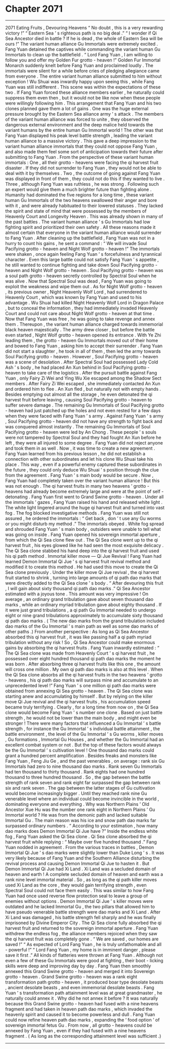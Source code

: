 
# Chapter 2071


---

2071 Eating Fruits , Devouring Heavens “ No doubt , this is a very rewarding victory !”
“ Eastern Sea ’ s righteous path is no big deal .”
“ I wonder if Qi Sea Ancestor died in battle ? If he is dead , the whole of Eastern Sea will be ours !”
The variant human alliance Gu Immortals were extremely excited .
Fang Yuan detained the captives while commanding the variant human Gu Immortals to clean up the battlefield .
“ Lord Fang Yuan , I am willing to follow you and offer my Golden Fur grotto - heaven !” Golden Fur Immortal Monarch suddenly knelt before Fang Yuan and proclaimed loudly .
The immortals were silent for a while before cries of pledging allegiance came from everyone .
The entire variant human alliance submitted to him without exception !
Wu Shuai was inwardly happy upon seeing this , while Fang Yuan was still indifferent .
This scene was within the expectations of these two .
If Fang Yuan forced these alliance members earlier , he naturally could suppress them even then , but it would not be like now when these people were willingly following him .
This arrangement that Fang Yuan and his two clones planned gave them a lot of gains .
One was the huge external pressure brought by the Eastern Sea alliance army ’ s attack . The members of the variant human alliance was forced to unite , they observed the dangerous external environment and the deep malice held towards the variant humans by the entire human Gu Immortal world !
The other was that Fang Yuan displayed his peak level battle strength , leading the variant human alliance to a massive victory . This gave a deep impression to the variant human alliance immortals that they could not oppose Fang Yuan , and also made them feel some sort of anticipation towards their future after submitting to Fang Yuan .
From the perspective of these variant human immortals :
One , all their grotto - heavens were facing the qi harvest fruit disaster . If they did not surrender to Fang Yuan , they would not be able to deal with it by themselves .
Two , the outcome of going against Fang Yuan was displayed in front of them , they could not do this if they wanted to live .
Three , although Fang Yuan was ruthless , he was strong . Following such an expert would give them a much brighter future than fighting alone .
Humanity had dominated the five regions for a long time , these variant human Gu Immortals of the two heavens swallowed their anger and bore with it , and were already habituated to their lowered statuses .
They lacked the spirit and state of mind that were possessed by the members of Heavenly Court and Longevity Heaven . This was already shown in many of the past battles . The variant human alliance ’ s Gu Immortals had low fighting spirit and prioritized their own safety .
All these reasons made it almost certain that everyone in the variant human alliance would surrender to Fang Yuan .
After cleaning up the battlefield , Fang Yuan was not in a hurry to count his gains , he sent a command : “ We will invade Soul Pacifying grotto - heaven and Night Wolf grotto - heaven !”
The immortals were shaken , once again feeling Fang Yuan ’ s forcefulness and tyrannical character .
Even this large battle could not satisfy Fang Yuan ’ s appetite , he still wanted to continue fighting and take down Soul Pacifying grotto - heaven and Night Wolf grotto - heaven .
Soul Pacifying grotto - heaven was a soul path grotto - heaven secretly controlled by Spectral Soul when he was alive . Now that Spectral Soul was dead , Fang Yuan was going to exploit the weakness and wipe them out .
As for Night Wolf grotto - heaven , its previous owner , Night Heavenly Wolf Lord , had surrendered to Heavenly Court , which was known by Fang Yuan and used to his advantage . Wu Shuai had killed Night Heavenly Wolf Lord in Dragon Palace , but to conceal the information , they had immediately invaded Heavenly Court and could not care about Night Wolf grotto - heaven at that time .
Now that Fang Yuan was free , he was going to take revenge and annex them .
Thereupon , the variant human alliance charged towards immemorial black heaven majestically .
The army drew closer , but before the battle even started , Night Wolf grotto - heaven opened its entrance . With Ye Zhi leading them , the grotto - heaven Gu Immortals moved out of their home and bowed to Fang Yuan , asking him to accept their surrender .
Fang Yuan did not start a slaughter , he took in all of them , then led the army towards Soul Pacifying grotto - heaven .
However , Soul Pacifying grotto - heaven was a scene of desolation .
After Spectral Soul had possessed Lady Cold Ash ’ s body , he had placed An Xun behind in Soul Pacifying grotto - heaven to take care of the logistics .
After the pursuit battle against Fang Yuan , only Fairy Zi Wei and Ying Wu Xie escaped among the Shadow Sect members . After Fairy Zi Wei escaped , she immediately contacted An Xun and ordered him to flee .
An Xun fled , but naturally not with empty hands . Besides emptying out almost all the storage , he even detonated the qi harvest fruit before leaving , causing Soul Pacifying grotto - heaven to suffer severe damage .
The remaining Gu Immortals of Soul Pacifying grotto - heaven had just patched up the holes and not even rested for a few days when they were faced with Fang Yuan ’ s army .
Against Fang Yuan ’ s army , Soul Pacifying grotto - heaven did not have any strength to fight back and was conquered almost instantly .
The remaining Gu Immortals of Soul Pacifying grotto - heaven were led by An Chong . These people ’ s souls were not tampered by Spectral Soul and they had fought An Xun before he left , they were all injured to some degree .
Fang Yuan did not reject anyone and took them in as well .
Now , it was time to create a new agreement .
Fang Yuan learned from his previous lesson , he did not establish a connection with other subordinates and let his clone Wu Shuai take his place .
This way , even if a powerful enemy captured these subordinates in the future , they could only deduce Wu Shuai ’ s position through the clue from the agreement . Fang Yuan ’ s main body would be secure .
Now , Fang Yuan had completely taken over the variant human alliance !
But this was not enough .
The qi harvest fruits in many two heavens ’ grotto - heavens had already become extremely large and were at the point of self - detonating .
Fang Yuan first went to Grand Swine grotto - heaven .
Under all the immortals ’ gazes , Fang Yuan raised his hand and released white light . The white light lingered around the huge qi harvest fruit and turned into vast fog .
The fog blocked investigative methods . Fang Yuan was still not assured , he ordered the immortals : “ Get back , don ’ t use any Gu worms or you might disturb my method .”
The immortals obeyed .
White fog spread and shrouded Fang Yuan ’ s main body , outsiders were unable to tell what was going on inside .
Fang Yuan opened his sovereign immortal aperture , from which the Qi Sea clone flew out .
The Qi Sea clone went up to the qi harvest fruit , his eyes glowed like he had seen the most exquisite delicacy .
The Qi Sea clone stabbed his hand deep into the qi harvest fruit and used his qi path method .
Immortal killer move — Qi Jue Revival !
Fang Yuan had learned Demon Immortal Qi Jue ’ s qi harvest fruit revival method and modified it to create this method . He had used this move to create the Qi Sea clone previously .
Under the killer move Qi Jue revival , the qi harvest fruit started to shrink , turning into large amounts of qi path dao marks that were directly added to the Qi Sea clone ’ s body .
“ After devouring this fruit , I will gain about sixty thousand qi path dao marks .” Qi Sea Ancestor estimated with a joyous tone .
This amount was very impressive !
On average , an ordinary grand tribulation gave about seven thousand dao marks , while an ordinary myriad tribulation gave about eighty thousand .
If it were just grand tribulations , a qi path Gu Immortal needed to undergo eight or nine grand tribulations approximately to accumulate sixty thousand qi path dao marks . ( The new dao marks from the grand tribulation included dao marks of the Gu Immortal ’ s main path as well as some dao marks of other paths .)
From another perspective : As long as Qi Sea Ancestor absorbed this qi harvest fruit , it was like passing half a qi path myriad tribulation without any risk !
So , Qi Sea Ancestor could make enormous gains by absorbing the qi harvest fruits .
Fang Yuan inwardly estimated : “ The Qi Sea clone was made from Heavenly Court ’ s qi harvest fruit , he possessed over eight hundred thousand qi path dao marks the moment he was born . After absorbing three qi harvest fruits like this one , the amount will cross one million . My own qi path dao marks is also at this level . When the Qi Sea clone absorbs all the qi harvest fruits in the two heavens ’ grotto - heavens , his qi path dao marks will surpass mine and accumulate to an unprecedented level !”
Fang Yuan ’ s one million qi path dao marks were obtained from annexing Qi Sea grotto - heaven . The Qi Sea clone was starting anew and accumulating by himself . But by relying on the killer move Qi Jue revival and the qi harvest fruits , his accumulation speed became truly terrifying .
Clearly , for a long time from now on , the Qi Sea clone would become Fang Yuan ’ s number one clone . Based on just battle strength , he would not be lower than the main body , and might even be stronger !
There were many factors that influenced a Gu Immortal ’ s battle strength , for instance the Gu Immortal ’ s individual battle attainment , the battle environment , the level of the Gu Immortal ’ s Gu worms , killer moves , Gu formations , Immortal Gu Houses , and whether the Gu Immortal had an excellent combat system or not .
But the top of these factors would always be the Gu Immortal ’ s cultivation level !
One thousand dao marks could grant a hundred percent amplification .
Besides freaks and monsters like Fang Yuan , Feng Jiu Ge , and the past venerables , on average : rank six Gu Immortals had zero to nine thousand dao marks . Rank seven Gu Immortals had ten thousand to thirty thousand . Rank eights had one hundred thousand to three hundred thousand .
So , the gap between the battle strength of rank seven and rank eight far surpassed the gap between rank six and rank seven . The gap between the latter stages of Gu cultivation would become increasingly bigger . Until they reached rank nine Gu venerable level where an individual could become invincible in the world , dominating everyone and everything .
Why was Northern Plains ’ Old Ancestor Xue Hu was the number one rank eight in Northern Plains ’ Gu Immortal world ?
He was from the demonic path and lacked suitable Immortal Gu . The main reason was his ice and snow path dao marks far surpassed ordinary numbers .
“ According to your estimation , how many dao marks does Demon Immortal Qi Jue have ?” Inside the endless white fog , Fang Yuan asked the Qi Sea clone .
Qi Sea clone absorbed the qi harvest fruit while replying : “ Maybe over five hundred thousand .”
Fang Yuan nodded in agreement .
From the various traces in battles , Demon Immortal Qi Jue ’ s dao marks were slightly lower than Duke Long ’ s . It was very likely because of Fang Yuan and the Southern Alliance disturbing the revival process and causing Demon Immortal Qi Jue to hasten it .
But Demon Immortal Qi Jue had Xi Land .
Xi Land was a secluded domain of heaven and earth !
A complete secluded domain of heaven and earth was a rank nine level immortal material .
So , as long as the qi path killer moves used Xi Land as the core , they would gain terrifying strength , even Spectral Soul could not face them easily .
This was similar to how Fang Yuan had once used reverse flow protection seal to leave a group of enemies without options .
Demon Immortal Qi Jue ’ s killer moves were outdated and he lacked Immortal Gu , the two pillars that allowed him to have pseudo venerable battle strength were dao marks and Xi Land . After Xi Land was damaged , his battle strength fell sharply and he was finally imprisoned by Divine Emperor City .
The Qi Sea clone fully absorbed the qi harvest fruit and returned to the sovereign immortal aperture .
Fang Yuan withdrew the endless fog , the alliance members rejoiced when they saw the qi harvest fruit was completely gone .
“ We are saved , our homes are saved !”
“ As expected of Lord Fang Yuan , he is truly unfathomable and all - powerful !”
“ Lord Fang Yuan , my home is in imminent danger , please save it first .”
All kinds of flatteries were thrown at Fang Yuan .
Although not even a few of these Gu Immortals were good at fighting , their boot - licking skills were deep and improving day by day .
Fang Yuan then smoothly annexed this Grand Swine grotto - heaven and merged it into Sovereign grotto - heaven .
Grand Swine grotto - heaven was a rank eight transformation path grotto - heaven , it produced boar type desolate beasts , ancient desolate beasts , and even immemorial desolate beasts .
Fang Yuan ’ s transformation path attainment level was at great grandmaster , he naturally could annex it .
Why did he not annex it before ?
It was naturally because this Grand Swine grotto - heaven had fused with a nine heavens fragment and had taken in heaven path dao marks , which invaded the heavenly spirit and caused it to become powerless and dull .
Fang Yuan could now refine heaven path dao marks , expanding the ‘ food option ’ of sovereign immortal fetus Gu . From now , all grotto - heavens could be annexed by Fang Yuan , even if they had fused with a nine heavens fragment . ( As long as the corresponding attainment level was sufficient .)

---

